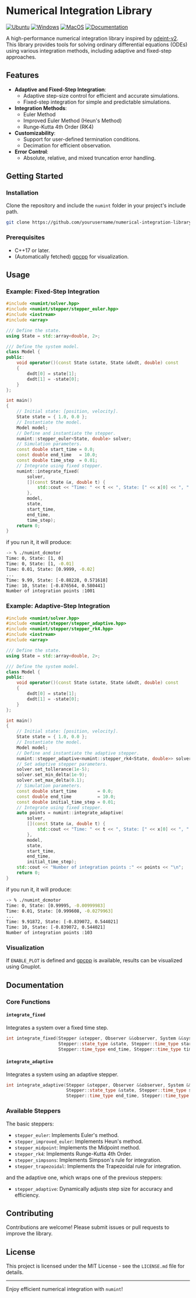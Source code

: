 # Numerical Integration Library

[![Ubuntu](https://github.com/Galfurian/numint/actions/workflows/ubuntu.yml/badge.svg)](https://github.com/Galfurian/numint/actions/workflows/ubuntu.yml)
[![Windows](https://github.com/Galfurian/numint/actions/workflows/windows.yml/badge.svg)](https://github.com/Galfurian/numint/actions/workflows/windows.yml)
[![MacOS](https://github.com/Galfurian/numint/actions/workflows/macos.yml/badge.svg)](https://github.com/Galfurian/numint/actions/workflows/macos.yml)
[![Documentation](https://github.com/Galfurian/numint/actions/workflows/documentation.yml/badge.svg)](https://github.com/Galfurian/numint/actions/workflows/documentation.yml)

A high-performance numerical integration library inspired by
[odeint-v2](https://github.com/headmyshoulder/odeint-v2). This library provides
tools for solving ordinary differential equations (ODEs) using various
integration methods, including adaptive and fixed-step approaches.

## Features

- **Adaptive and Fixed-Step Integration**:
  - Adaptive step-size control for efficient and accurate simulations.
  - Fixed-step integration for simple and predictable simulations.
- **Integration Methods**:
  - Euler Method
  - Improved Euler Method (Heun's Method)
  - Runge-Kutta 4th Order (RK4)
- **Customizability**:
  - Support for user-defined termination conditions.
  - Decimation for efficient observation.
- **Error Control**:
  - Absolute, relative, and mixed truncation error handling.

## Getting Started

### Installation

Clone the repository and include the `numint` folder in your project's include path.

```bash
git clone https://github.com/yourusername/numerical-integration-library.git
```

### Prerequisites

- C++17 or later.
- (Automatically fetched) [gpcpp](https://github.com/yourusername/gpcpp) for visualization.

## Usage

### Example: Fixed-Step Integration

```cpp
#include <numint/solver.hpp>
#include <numint/stepper/stepper_euler.hpp>
#include <iostream>
#include <array>

/// Define the state.
using State = std::array<double, 2>;

/// Define the system model.
class Model {
public:
    void operator()(const State &state, State &dxdt, double) const
    {
        dxdt[0] = state[1];
        dxdt[1] = -state[0];
    }
};

int main()
{
    // Initial state: [position, velocity].
    State state = { 1.0, 0.0 };
    // Instantiate the model.
    Model model;
    // Define and instantiate the stepper.
    numint::stepper_euler<State, double> solver;
    // Simulation parameters.
    const double start_time = 0.0;
    const double end_time   = 10.0;
    const double time_step  = 0.01;
    // Integrate using fixed stepper.
    numint::integrate_fixed(
        solver,
        [](const State &x, double t) {
            std::cout << "Time: " << t << ", State: [" << x[0] << ", " << x[1] << "]\n";
        },
        model,
        state,
        start_time,
        end_time,
        time_step);
    return 0;
}
```

if you run it, it will produce:

```bash
-> % ./numint_dcmotor
Time: 0, State: [1, 0]
Time: 0, State: [1, -0.01]
Time: 0.01, State: [0.9999, -0.02]
...
Time: 9.99, State: [-0.88228, 0.571618]
Time: 10, State: [-0.876564, 0.580441]
Number of integration points :1001
```

### Example: Adaptive-Step Integration

```cpp
#include <numint/solver.hpp>
#include <numint/stepper/stepper_adaptive.hpp>
#include <numint/stepper/stepper_rk4.hpp>
#include <iostream>
#include <array>

/// Define the state.
using State = std::array<double, 2>;

/// Define the system model.
class Model {
public:
    void operator()(const State &state, State &dxdt, double) const
    {
        dxdt[0] = state[1];
        dxdt[1] = -state[0];
    }
};

int main()
{
    // Initial state: [position, velocity].
    State state = { 1.0, 0.0 };
    // Instantiate the model.
    Model model;
    // Define and instantiate the adaptive stepper.
    numint::stepper_adaptive<numint::stepper_rk4<State, double>> solver;
    // Set adaptive stepper parameters.
    solver.set_tollerance(1e-5);
    solver.set_min_delta(1e-9);
    solver.set_max_delta(0.1);
    // Simulation parameters.
    const double start_time        = 0.0;
    const double end_time          = 10.0;
    const double initial_time_step = 0.01;
    // Integrate using fixed stepper.
    auto points = numint::integrate_adaptive(
        solver,
        [](const State &x, double t) {
            std::cout << "Time: " << t << ", State: [" << x[0] << ", " << x[1] << "]\n";
        },
        model,
        state,
        start_time,
        end_time,
        initial_time_step);
    std::cout << "Number of integration points :" << points << "\n";
    return 0;
}
```

if you run it, it will produce:

```bash
-> % ./numint_dcmotor
Time: 0, State: [0.99995, -0.00999983]
Time: 0.01, State: [0.999608, -0.0279963]
...
Time: 9.91872, State: [-0.839072, 0.544021]
Time: 10, State: [-0.839072, 0.544021]
Number of integration points :103
```

### Visualization

If `ENABLE_PLOT` is defined and [gpcpp](https://github.com/yourusername/gpcpp) is available, results can be visualized using Gnuplot.

## Documentation

### Core Functions

#### `integrate_fixed`

Integrates a system over a fixed time step.

```cpp
int integrate_fixed(Stepper &stepper, Observer &&observer, System &&system, 
                    Stepper::state_type &state, Stepper::time_type start_time,
                    Stepper::time_type end_time, Stepper::time_type time_delta);
```

#### `integrate_adaptive`

Integrates a system using an adaptive stepper.

```cpp
int integrate_adaptive(Stepper &stepper, Observer &&observer, System &&system, 
                       Stepper::state_type &state, Stepper::time_type start_time,
                       Stepper::time_type end_time, Stepper::time_type time_delta);
```

### Available Steppers

The basic steppers:

- `stepper_euler`: Implements Euler's method.
- `stepper_improved_euler`: Implements Heun's method.
- `stepper_midpoint`: Implements the Midpoint method.
- `stepper_rk4`: Implements Runge-Kutta 4th Order.
- `stepper_simpsons`: Implements Simpson's rule for integration.
- `stepper_trapezoidal`: Implements the Trapezoidal rule for integration.

and the adaptive one, which wraps one of the previous steppers:

- `stepper_adaptive`: Dynamically adjusts step size for accuracy and efficiency.

## Contributing

Contributions are welcome! Please submit issues or pull requests to improve the library.

## License

This project is licensed under the MIT License - see the `LICENSE.md` file for details.

---

Enjoy efficient numerical integration with `numint`!
